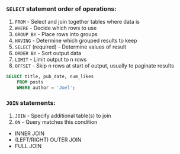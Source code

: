 ### `SELECT` statement order of operations:
1. `FROM` - Select and join together tables where data is
2. `WHERE` - Decide which rows to use
3. `GROUP BY` - Place rows into groups
4. `HAVING` - Determine which grouped results to keep
5. `SELECT` (required) - Determine values of result
6. `ORDER BY` - Sort output data
7. `LIMIT` - Limit output to n rows
8. `OFFSET` - Skip n rows at start of output, usually to paginate results

```sql
SELECT title, pub_date, num_likes
    FROM posts
    WHERE author = 'Joel';
```

### `JOIN` statements:
1. `JOIN` - Specify additional table(s) to join
2. `ON` - Query matches this condition

- INNER JOIN
- (LEFT/RIGHT) OUTER JOIN
- FULL JOIN

